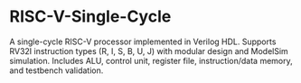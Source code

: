 # RISC-V-Single-Cycle
A single-cycle RISC-V processor implemented in Verilog HDL. Supports RV32I instruction types (R, I, S, B, U, J) with modular design and ModelSim simulation. Includes ALU, control unit, register file, instruction/data memory, and testbench validation.
